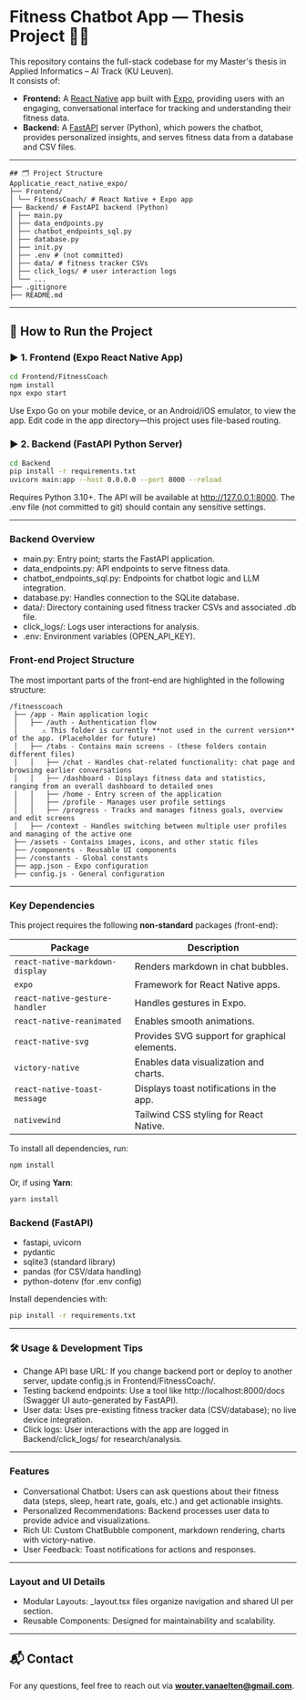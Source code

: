# Fitness Chatbot App — Thesis Project 💪🧠

This repository contains the full-stack codebase for my Master's thesis in Applied Informatics – AI Track (KU Leuven).  
It consists of:

- **Frontend:** A [React Native](https://reactnative.dev/) app built with [Expo](https://expo.dev), providing users with an engaging, conversational interface for tracking and understanding their fitness data.
- **Backend:** A [FastAPI](https://fastapi.tiangolo.com/) server (Python), which powers the chatbot, provides personalized insights, and serves fitness data from a database and CSV files.

---

```
## 🗂️ Project Structure
Applicatie_react_native_expo/
├── Frontend/
│ └── FitnessCoach/ # React Native + Expo app
├── Backend/ # FastAPI backend (Python)
│ ├── main.py
│ ├── data_endpoints.py
│ ├── chatbot_endpoints_sql.py
│ ├── database.py
│ ├── init.py
│ ├── .env # (not committed)
│ ├── data/ # fitness tracker CSVs
│ ├── click_logs/ # user interaction logs
│ └── ...
├── .gitignore
├── README.md
```

---

## 🚀 How to Run the Project

### ▶️ 1. Frontend (Expo React Native App)

```sh
cd Frontend/FitnessCoach
npm install
npx expo start
```

Use Expo Go on your mobile device, or an Android/iOS emulator, to view the app.
Edit code in the app directory—this project uses file-based routing.

### ▶️ 2. Backend (FastAPI Python Server)

```sh
cd Backend
pip install -r requirements.txt
uvicorn main:app --host 0.0.0.0 --port 8000 --reload
```

Requires Python 3.10+.
The API will be available at http://127.0.0.1:8000.
The .env file (not committed to git) should contain any sensitive settings.

---

### Backend Overview
- main.py: Entry point; starts the FastAPI application.
- data_endpoints.py: API endpoints to serve fitness data.
- chatbot_endpoints_sql.py: Endpoints for chatbot logic and LLM integration.
- database.py: Handles connection to the SQLite database.
- data/: Directory containing used fitness tracker CSVs and associated .db file.
- click_logs/: Logs user interactions for analysis.
- .env: Environment variables (OPEN_API_KEY).

### Front-end Project Structure
The most important parts of the front-end are highlighted in the following structure:
```
/fitnesscoach
 ├── /app - Main application logic
 │   ├── /auth - Authentication flow
 │      ⚠️ This folder is currently **not used in the current version** of the app. (Placeholder for future)
 │   ├── /tabs - Contains main screens - (these folders contain different files)
 │   │   ├── /chat - Handles chat-related functionality: chat page and browsing earlier conversations
 │   │   ├── /dashboard - Displays fitness data and statistics, ranging from an overall dashboard to detailed ones
 │   │   ├── /home - Entry screen of the application
 │   │   ├── /profile - Manages user profile settings
 │   │   ├── /progress - Tracks and manages fitness goals, overview and edit screens
 │   ├── /context - Handles switching between multiple user profiles and managing of the active one
 ├── /assets - Contains images, icons, and other static files
 ├── /components - Reusable UI components
 ├── /constants - Global constants
 ├── app.json - Expo configuration
 ├── config.js - General configuration
```

---

### Key Dependencies
This project requires the following **non-standard** packages (front-end):

| Package                           | Description |
|-----------------------------------|------------|
| `react-native-markdown-display`   | Renders markdown in chat bubbles. |
| `expo`                            | Framework for React Native apps. |
| `react-native-gesture-handler`    | Handles gestures in Expo. |
| `react-native-reanimated`         | Enables smooth animations. |
| `react-native-svg`                | Provides SVG support for graphical elements. |
| `victory-native`                  | Enables data visualization and charts. |
| `react-native-toast-message`      | Displays toast notifications in the app. |
| `nativewind`                      | Tailwind CSS styling for React Native. |

To install all dependencies, run:
```sh
npm install
```
Or, if using **Yarn**:
```sh
yarn install
```

### Backend (FastAPI)
- fastapi, uvicorn
- pydantic
- sqlite3 (standard library)
- pandas (for CSV/data handling)
- python-dotenv (for .env config)

Install dependencies with:
```sh
pip install -r requirements.txt
```
---

### 🛠️ Usage & Development Tips
- Change API base URL: If you change backend port or deploy to another server, update config.js in Frontend/FitnessCoach/.
- Testing backend endpoints: Use a tool like http://localhost:8000/docs (Swagger UI auto-generated by FastAPI).
- User data: Uses pre-existing fitness tracker data (CSV/database); no live device integration.
- Click logs: User interactions with the app are logged in Backend/click_logs/ for research/analysis.

---

### Features
- Conversational Chatbot: Users can ask questions about their fitness data (steps, sleep, heart rate, goals, etc.) and get actionable insights.
- Personalized Recommendations: Backend processes user data to provide advice and visualizations.
- Rich UI: Custom ChatBubble component, markdown rendering, charts with victory-native.
- User Feedback: Toast notifications for actions and responses.

---

### Layout and UI Details
- Modular Layouts: _layout.tsx files organize navigation and shared UI per section.
- Reusable Components: Designed for maintainability and scalability.

---

## 📬 Contact
For any questions, feel free to reach out via **wouter.vanaelten@gmail.com**.

